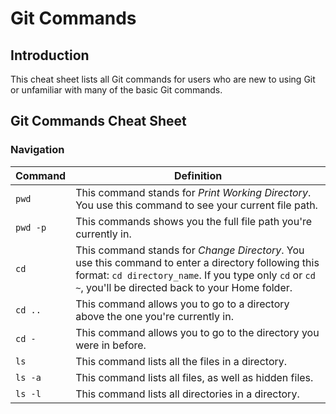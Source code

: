# Git Commands

## Introduction

This cheat sheet lists all Git commands for users who are new to using Git or unfamiliar with many of the basic Git commands.

## Git Commands Cheat Sheet

### Navigation

| Command  | Definition                                                                                                                                                                                                      |
| -------- | --------------------------------------------------------------------------------------------------------------------------------------------------------------------------------------------------------------- |
| `pwd`    | This command stands for _Print Working Directory_. You use this command to see your current file path.                                                                                                          |
| `pwd -p` | This commands shows you the full file path you're currently in.                                                                                                                                                 |
| `cd`     | This command stands for _Change Directory_. You use this command to enter a directory following this format: `cd directory_name`. If you type only `cd` or `cd ~`, you'll be directed back to your Home folder. |
| `cd ..`  | This command allows you to go to a directory above the one you're currently in.                                                                                                                                 |
| `cd -`   | This command allows you to go to the directory you were in before.                                                                                                                                              |
| `ls`     | This command lists all the files in a directory.                                                                                                                                                                |
| `ls -a`  | This command lists all files, as well as hidden files.                                                                                                                                                          |
| `ls -l`  | This command lists all directories in a directory.                                                                                                                                                              |
